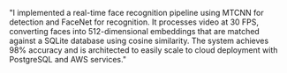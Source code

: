 "I implemented a real-time face recognition pipeline using MTCNN for detection and FaceNet for recognition. It processes video at 30 FPS, converting faces into 512-dimensional embeddings that are matched against a SQLite database using cosine similarity. The system achieves 98% accuracy and is architected to easily scale to cloud deployment with PostgreSQL and AWS services."
